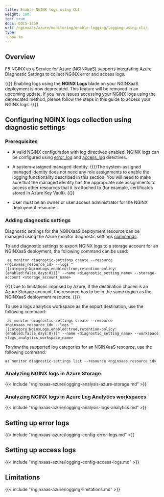 ```yaml
---
title: Enable NGINX logs using CLI
weight: 100
toc: true
docs: DOCS-1369
url: /nginxaas/azure/monitoring/enable-logging/logging-using-cli/
type:
- how-to
---
```


## Overview

F5 NGINX as a Service for Azure (NGINXaaS) supports integrating Azure Diagnostic Settings to collect NGINX error and access logs.

{{<caution>}}
Enabling logs using the **NGINX Logs** blade on your NGINXaaS deployment is now deprecated. This feature will be removed in an upcoming update. If you have issues accessing your NGINX logs using the deprecated method, please follow the steps in this guide to access your NGINX logs.
{{</caution>}}

## Configuring NGINX logs collection using diagnostic settings

### Prerequisites

- A valid NGINX configuration with log directives enabled. NGINX logs can be configured using [error_log](#setting-up-error-logs) and [access_log](#setting-up-access-logs) directives.

- A system-assigned managed identity.
{{<note>}}The system-assigned managed identity does not need any role assignments to enable the logging functionality described in this section. You will need to make sure that the managed identity has the appropriate role assignments to access other resources that it is attached to (for example, certificates stored in Azure Key Vault).
{{</note>}}

- User must be an owner or user access administrator for the NGINX deployment resource.

 ### Adding diagnostic settings

Diagnostic settings for the NGINXaaS deployment resource can be managed using the Azure monitor diagnostic settings [commands](https://learn.microsoft.com/en-us/cli/azure/monitor/diagnostic-settings?view=azure-cli-latest).

To add diagnostic settings to export NGINX logs to a storage account for an NGINXaaS deployment, the following command can be used:
```shell
 az monitor diagnostic-settings create --resource <nginxaas_resource_id> --logs "[{category:NginxLogs,enabled:true,retention-policy:{enabled:false,days:0}}]" --name <diagnostic_setting_name> --storage-account <storage_account_name>
```

{{<note>}}Due to limitations imposed by Azure, if the destination chosen is an Azure Storage account, the resource has to be in the same region as the NGINXaaS deployment resource.
{{</note>}}

To use a logs analytics workspace as the export destination, use the following command:
```shell
 az monitor diagnostic-settings create --resource <nginxaas_resource_id> --logs "[{category:NginxLogs,enabled:true,retention-policy:{enabled:false,days:0}}]" --name <diagnostic_setting_name> --workspace <logs_analytics_workspace_name>

```

To view the supported log categories for an NGINXaaS resource, use the following command:
```shell
az monitor diagnostic-settings list --resource <nginxaas_resource_id>
```

### Analyzing NGINX logs in Azure Storage

{{< include "/nginxaas-azure/logging-analysis-azure-storage.md" >}}

### Analyzing NGINX logs in Azure Log Analytics workspaces

{{< include "/nginxaas-azure/logging-analysis-logs-analytics.md" >}}

## Setting up error logs

{{< include "/nginxaas-azure/logging-config-error-logs.md" >}}

## Setting up access logs

{{< include "/nginxaas-azure/logging-config-access-logs.md" >}}

## Limitations

{{< include "/nginxaas-azure/logging-limitations.md" >}}
